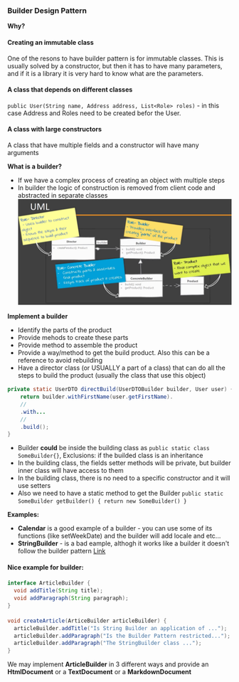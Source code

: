 ### Builder Design Pattern
**Why?**
#### Creating an immutable class
One of the resons to have builder pattern is for immutable classes. This is usually solved by a constructor, but then it has to have many parameters, and if it is a library it is very hard to know what are the parameters.
#### A class that depends on different classes
`public User(String name, Address address, List<Role> roles)` - in this case Address and Roles need to be created befor the User.
#### A class with large constructors 
A class that have multiple fields and a constructor will have many arguments

**What is a builder?**
- If we have a complex process of creating an object with multiple steps
- In builder the logic of construction is removed from client code and abstracted in separate classes
![UML](/Files/Builder.png)

**Implement a builder**
- Identify the parts of the product
- Provide mehods to create these parts
- Provide method to assemble the product
- Provide a way/method to get the build product. Also this can be a reference to avoid rebuilding
- Have a director class (or USUALLY a part of a class) that can do all the steps to build the product (usually the class that use this object)
```java
private static UserDTO directBuild(UserDTOBuilder builder, User user) {
    return builder.withFirstName(user.getFirstName).
    //
    .with...
    //
    .build();
}
```
- Builder **could** be inside the building class as `public static class SomeBuilder{}`, Exclusions: if the builded class is an inheritance
- In the building class, the fields setter methods will be private, but builder inner class will have access to them
- In the building class, there is no need to a specific constructor and it will use setters
- Also we need to have a static method to get the Builder
`public static SomeBuilder getBuilder() { return new SomeBuilder() }`

**Examples:**
- **Calendar** is a good example of a builder - you can use some of its functions (like setWeekDate) and the builder will add locale and etc...
- **StringBuilder** - is a bad eample, althogh it works like a builder it doesn't follow the builder pattern [Link](https://stackoverflow.com/questions/5238007/stringbuilder-and-builder-pattern)
#### Nice example for builder:
```java
interface ArticleBuilder {
  void addTitle(String title);
  void addParagraph(String paragraph);
}

void createArticle(ArticeBuilder articleBuilder) {
  articleBuilder.addTitle("Is String Builder an application of ...");
  articleBuilder.addParagraph("Is the Builder Pattern restricted...");
  articleBuilder.addParagraph("The StringBuilder class ...");
}
```
We may implement **ArticleBuilder** in 3 different ways and provide an **HtmlDocument** or a **TextDocument** or a **MarkdownDocument**